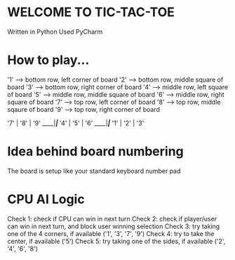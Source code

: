 # WELCOME TO TIC-TAC-TOE
Written in Python
Used PyCharm

# How to play...

'1' --> bottom row, left corner of board
'2' --> bottom row, middle square of board
'3' --> bottom row, right corner of board
'4' --> middle row, left square of board
'5' --> middle row, middle square of board
'6' --> middle row, right square of board
'7' --> top row, left corner of board
'8' --> top row, middle sqaure of board
'9' --> top row, right corner of board


'7' | '8' | '9'
____|_____|_____
'4' | '5' | '6'
____|_____|_____
'1' | '2' | '3'

# Idea behind board numbering

The board is setup like your standard keyboard number pad

# CPU AI Logic
Check 1: check if CPU can win in next turn
Check 2: check if player/user can win in next turn, and block user winning selection
Check 3: try taking one of the 4 corners, if available ('1', '3', '7', '9')
Check 4: try to take the center, if available ('5')
Check 5: try taking one of the sides, if available ('2', '4', '6', '8')
